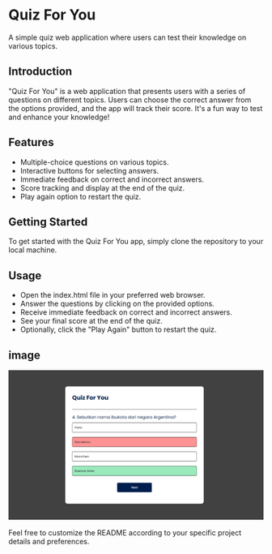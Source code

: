 # Quiz For You
A simple quiz web application where users can test their knowledge on various topics.

## Introduction
"Quiz For You" is a web application that presents users with a series of questions on different topics. Users can choose the correct answer from the options provided, and the app will track their score. It's a fun way to test and enhance your knowledge!

## Features
- Multiple-choice questions on various topics.
- Interactive buttons for selecting answers.
- Immediate feedback on correct and incorrect answers.
- Score tracking and display at the end of the quiz.
- Play again option to restart the quiz. 

## Getting Started
To get started with the Quiz For You app, simply clone the repository to your local machine.

## Usage
- Open the index.html file in your preferred web browser.
- Answer the questions by clicking on the provided options.
- Receive immediate feedback on correct and incorrect answers.
- See your final score at the end of the quiz.
- Optionally, click the "Play Again" button to restart the quiz.

## image
![img 1](image/showcase.png)

Feel free to customize the README according to your specific project details and preferences.